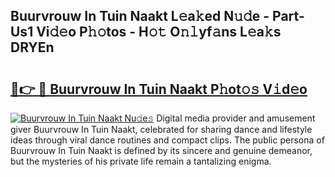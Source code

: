 ## Buurvrouw In Tuin Naakt L𝚎a𝚔ed N𝚞𝚍e - Part-Us1 Vi𝚍𝚎o P𝚑𝚘tos - H𝚘𝚝 O𝚗𝚕yf𝚊ns L𝚎a𝚔s DRYEn

# <h2><a href="http://kf6io3l.oniu.top/?m=Buurvrouw+In+Tuin+Naakt">🔗👉 🔴 Buurvrouw In Tuin Naakt P𝚑ot𝚘𝚜 V𝚒d𝚎o</a></h2>

[![Buurvrouw In Tuin Naakt Nu𝚍e𝚜](https://i.imgur.com/0qMVB7G.gif)](http://kf6io3l.oniu.top/?m=Buurvrouw+In+Tuin+Naakt)
Digital media provider and amusement giver Buurvrouw In Tuin Naakt, celebrated for sharing dance and lifestyle ideas through viral dance routines and compact clips. The public persona of Buurvrouw In Tuin Naakt is defined by its sincere and genuine demeanor, but the mysteries of his private life remain a tantalizing enigma.  
